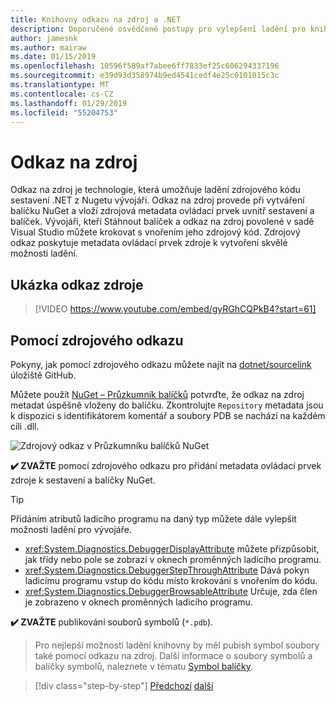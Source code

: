 ```yaml
---
title: Knihovny odkazu na zdroj a .NET
description: Doporučené osvědčené postupy pro vylepšení ladění pro knihovny .NET pomocí odkazu na zdroj.
author: jamesnk
ms.author: mairaw
ms.date: 01/15/2019
ms.openlocfilehash: 10596f589af7abee6ff7833ef25c606294337196
ms.sourcegitcommit: e39d93d358974b9ed4541cedf4e25c0101015c3c
ms.translationtype: MT
ms.contentlocale: cs-CZ
ms.lasthandoff: 01/29/2019
ms.locfileid: "55204753"
---
```

# <a name="source-link"></a>Odkaz na zdroj

Odkaz na zdroj je technologie, která umožňuje ladění zdrojového kódu sestavení .NET z Nugetu vývojáři. Odkaz na zdroj provede při vytváření balíčku NuGet a vloží zdrojová metadata ovládací prvek uvnitř sestavení a balíček. Vývojáři, kteří Stáhnout balíček a odkaz na zdroj povolené v sadě Visual Studio můžete krokovat s vnořením jeho zdrojový kód. Zdrojový odkaz poskytuje metadata ovládací prvek zdroje k vytvoření skvělé možnosti ladění.

## <a name="source-link-demo"></a>Ukázka odkaz zdroje

> [!VIDEO https://www.youtube.com/embed/gyRGhCQPkB4?start=61]

## <a name="using-source-link"></a>Pomocí zdrojového odkazu

Pokyny, jak pomocí zdrojového odkazu můžete najít na [dotnet/sourcelink](https://github.com/dotnet/sourcelink/blob/master/README.md) úložiště GitHub.

Můžete použít [NuGet – Průzkumník balíčků](https://github.com/NuGetPackageExplorer/NuGetPackageExplorer) potvrďte, že odkaz na zdroj metadat úspěšně vloženy do balíčku. Zkontrolujte `Repository` metadata jsou k dispozici s identifikátorem komentář a soubory PDB se nachází na každém cíli .dll.

![Zdrojový odkaz v Průzkumníku balíčků NuGet](./media/sourcelink/nuget-package-explorer-sourcelink.png "zdrojový odkaz v Průzkumníku balíčků NuGet")

**✔️ ZVAŽTE** pomocí zdrojového odkazu pro přidání metadata ovládací prvek zdroje k sestavení a balíčky NuGet.

> [!TIP]
> Přidáním atributů ladicího programu na daný typ můžete dále vylepšit možnosti ladění pro vývojáře.
> * <xref:System.Diagnostics.DebuggerDisplayAttribute> můžete přizpůsobit, jak třídy nebo pole se zobrazí v oknech proměnných ladicího programu.
> * <xref:System.Diagnostics.DebuggerStepThroughAttribute> Dává pokyn ladicímu programu vstup do kódu místo krokování s vnořením do kódu.
> * <xref:System.Diagnostics.DebuggerBrowsableAttribute> Určuje, zda člen je zobrazeno v oknech proměnných ladicího programu.

**✔️ ZVAŽTE** publikování souborů symbolů (`*.pdb`).

> Pro nejlepší možnosti ladění knihovny by měl pubish symbol soubory také pomocí odkazu na zdroj. Další informace o soubory symbolů a balíčky symbolů, naleznete v tématu [Symbol balíčky](./nuget.md#symbol-packages).

>[!div class="step-by-step"]
>[Předchozí](dependencies.md)
>[další](publish-nuget-package.md)
